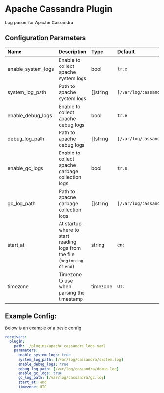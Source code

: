 # Apache Cassandra Plugin

Log parser for Apache Cassandra

## Configuration Parameters

| Name | Description | Type | Default | Required | Values |
|:-- |:-- |:-- |:-- |:-- |:-- |
| enable_system_logs | Enable to collect apache system logs | bool | `true` | false |  |
| system_log_path | Path to apache system logs | []string | `[/var/log/cassandra/system.log]` | false |  |
| enable_debug_logs | Enable to collect apache debug logs | bool | `true` | false |  |
| debug_log_path | Path to apache debug logs | []string | `[/var/log/cassandra/debug.log]` | false |  |
| enable_gc_logs | Enable to collect apache garbage collection logs | bool | `true` | false |  |
| gc_log_path | Path to apache garbage collection logs | []string | `[/var/log/cassandra/gc.log]` | false |  |
| start_at | At startup, where to start reading logs from the file (`beginning` or `end`) | string | `end` | false |  |
| timezone | Timezone to use when parsing the timestamp | timezone | `UTC` | false |  |

## Example Config:

Below is an example of a basic config

```yaml
receivers:
  plugin:
    path: ./plugins/apache_cassandra_logs.yaml
    parameters:
      enable_system_logs: true
      system_log_path: [/var/log/cassandra/system.log]
      enable_debug_logs: true
      debug_log_path: [/var/log/cassandra/debug.log]
      enable_gc_logs: true
      gc_log_path: [/var/log/cassandra/gc.log]
      start_at: end
      timezone: UTC
```
